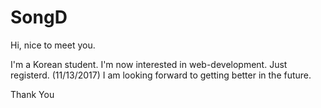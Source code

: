 # SongD
Hi, nice to meet you.

I'm a Korean student.
I'm now interested in web-development. Just registerd. (11/13/2017)
I am looking forward to getting better in the future.

Thank You
